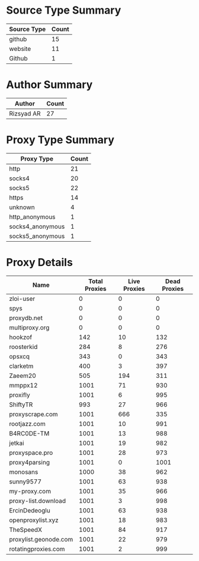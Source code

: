 # Source Type Summary

| Source Type | Count |
|-------------|-------|
| github | 15 |
| website | 11 |
| Github | 1 |


# Author Summary

| Author | Count |
|--------|-------|
| Rizsyad AR | 27 |


# Proxy Type Summary

| Proxy Type | Count |
|------------|-------|
| http | 21 |
| socks4 | 20 |
| socks5 | 22 |
| https | 14 |
| unknown | 4 |
| http_anonymous | 1 |
| socks4_anonymous | 1 |
| socks5_anonymous | 1 |


# Proxy Details

| Name | Total Proxies | Live Proxies | Dead Proxies |
|------|---------------|--------------|---------------|
| zloi-user | 0 | 0 | 0 |
| spys | 0 | 0 | 0 |
| proxydb.net | 0 | 0 | 0 |
| multiproxy.org | 0 | 0 | 0 |
| hookzof | 142 | 10 | 132 |
| roosterkid | 284 | 8 | 276 |
| opsxcq | 343 | 0 | 343 |
| clarketm | 400 | 3 | 397 |
| Zaeem20 | 505 | 194 | 311 |
| mmppx12 | 1001 | 71 | 930 |
| proxifly | 1001 | 6 | 995 |
| ShiftyTR | 993 | 27 | 966 |
| proxyscrape.com | 1001 | 666 | 335 |
| rootjazz.com | 1001 | 10 | 991 |
| B4RC0DE-TM | 1001 | 13 | 988 |
| jetkai | 1001 | 19 | 982 |
| proxyspace.pro | 1001 | 28 | 973 |
| proxy4parsing | 1001 | 0 | 1001 |
| monosans | 1000 | 38 | 962 |
| sunny9577 | 1001 | 63 | 938 |
| my-proxy.com | 1001 | 35 | 966 |
| proxy-list.download | 1001 | 3 | 998 |
| ErcinDedeoglu | 1001 | 63 | 938 |
| openproxylist.xyz | 1001 | 18 | 983 |
| TheSpeedX | 1001 | 84 | 917 |
| proxylist.geonode.com | 1001 | 22 | 979 |
| rotatingproxies.com | 1001 | 2 | 999 |
